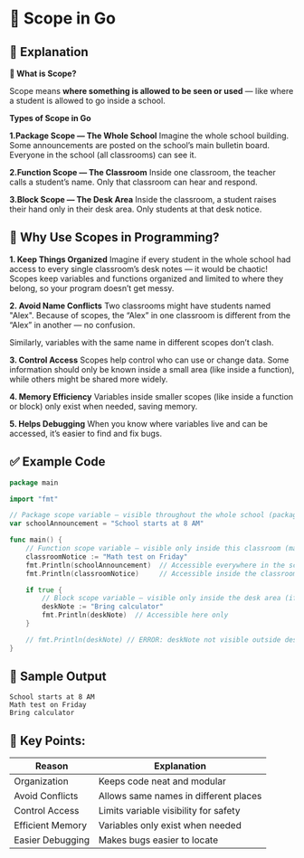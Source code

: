 # 🔄 Scope in Go

## 📘 Explanation

**🧠 What is Scope?**

Scope means **where something is allowed to be seen or used** — like where a student is allowed to go inside a school.

**Types of Scope in Go**

**1.Package Scope — The Whole School**
Imagine the whole school building. Some announcements are posted on the school’s main bulletin board. Everyone in the school (all classrooms) can see it.

**2.Function Scope — The Classroom**
Inside one classroom, the teacher calls a student’s name. Only that classroom can hear and respond.

**3.Block Scope — The Desk Area**
Inside the classroom, a student raises their hand only in their desk area. Only students at that desk notice.

## 🧱 Why Use Scopes in Programming?

**1. Keep Things Organized**
Imagine if every student in the whole school had access to every single classroom’s desk notes — it would be chaotic!
Scopes keep variables and functions organized and limited to where they belong, so your program doesn’t get messy.

**2. Avoid Name Conflicts**
Two classrooms might have students named "Alex". Because of scopes, the “Alex” in one classroom is different from the “Alex” in another — no confusion.

Similarly, variables with the same name in different scopes don’t clash.

**3. Control Access**
Scopes help control who can use or change data. Some information should only be known inside a small area (like inside a function), while others might be shared more widely.

**4. Memory Efficiency**
Variables inside smaller scopes (like inside a function or block) only exist when needed, saving memory.

**5. Helps Debugging**
When you know where variables live and can be accessed, it’s easier to find and fix bugs.



## ✅ Example Code

```go
package main

import "fmt"

// Package scope variable — visible throughout the whole school (package)
var schoolAnnouncement = "School starts at 8 AM"

func main() {
    // Function scope variable — visible only inside this classroom (main function)
    classroomNotice := "Math test on Friday"
    fmt.Println(schoolAnnouncement)  // Accessible everywhere in the school
    fmt.Println(classroomNotice)     // Accessible inside the classroom

    if true {
        // Block scope variable — visible only inside the desk area (if block)
        deskNote := "Bring calculator"
        fmt.Println(deskNote)  // Accessible here only
    }

    // fmt.Println(deskNote) // ERROR: deskNote not visible outside desk area
}

```

## 🧪 Sample Output

```
School starts at 8 AM
Math test on Friday
Bring calculator

```

## 🧩 Key Points:

| Reason           | Explanation                           |
| ---------------- | ------------------------------------- |
| Organization     | Keeps code neat and modular           |
| Avoid Conflicts  | Allows same names in different places |
| Control Access   | Limits variable visibility for safety |
| Efficient Memory | Variables only exist when needed      |
| Easier Debugging | Makes bugs easier to locate           |

